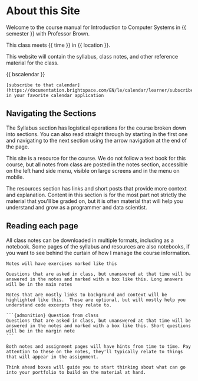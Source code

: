 # About this Site

Welcome to the course manual for Introduction to Computer Systems in {{ semester }} with Professor Brown.

This class meets {{ time }} in {{ location }}.

This website will contain the syllabus, class notes, and other reference material for the class.

{{ bscalendar }}

```{tip}
[subscribe to that calendar](https://documentation.brightspace.com/EN/le/calendar/learner/subscribe_to_calendar.htm) in your favorite calendar application
```

## Navigating the Sections

The Syllabus section has logistical operations for the course broken down into sections.  You can also read straight through by starting in the first one and navigating to the next section using the arrow navigation at the end of the page.  

This site is a resource for the course.  We do not follow a text book for this course, but all notes from class are posted in the notes section, accessible on the left hand side menu, visible on large screens and in the menu on mobile.


The resources section has links and short posts that provide  more context and explanation.  Content in this section is for the most part not strictly the material that you'll be graded on, but it is often material that will help you understand and grow as a programmer and data scientist.


## Reading each page

All class notes can be downloaded in multiple formats, including as a notebook.  Some pages of the syllabus and resources are also notebooks, if you want to see behind the curtain of how I manage the course information.

```{admonition} Try it Yourself
Notes will have exercises marked like this
```

```{admonition} Question from Class
Questions that are asked in class, but unanswered at that time will be answered in the notes and marked with a box like this. Long answers will be in the main notes
```

```{admonition} Further reading
Notes that are mostly links to background and context will be highlighted like this.  These are optional, but will mostly help you understand code excerpts they relate to.
```

````{margin}
```{admonition} Question from class
Questions that are asked in class, but unanswered at that time will be answered in the notes and marked with a box like this. Short questions will be in the margin note
```
````

```{hint}
Both notes and assignment pages will have hints from time to time. Pay attention to these on the notes, they'll typically relate to things that will appear in the assignment.
```

```{admonition} Think Ahead
Think ahead boxes will guide you to start thinking about what can go into your portfolio to build on the material at hand.
```
